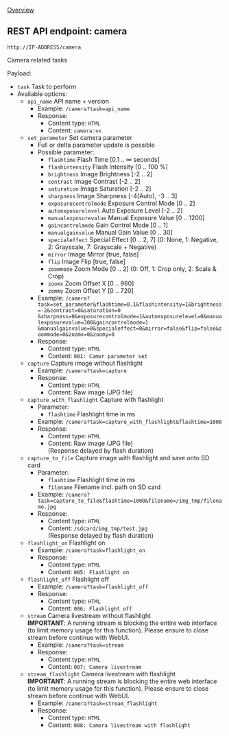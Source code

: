 [Overview](_OVERVIEW.md) 

## REST API endpoint: camera

`http://IP-ADDRESS/camera`


Camera related tasks

Payload:
  - `task` Task to perform
  - Available options:
    - `api_name` API name + version
      - Example: `/camera?task=api_name`
      - Response:
        - Content type: `HTML`
        - Content: `camera:vx`
    - `set_parameter` Set camera parameter
      - Full or delta parameter update is possible
      - Possible parameter:
        - `flashtime` Flash Time [0.1 .. &infin; seconds]
        - `flashintensity` Flash Intensity [0 .. 100 %]
        - `brightness` Image Brightness [-2 .. 2]
        - `contrast` Image Contrast [-2 .. 2]
        - `saturation` Image Saturation [-2 .. 2]
        - `sharpness` Image Sharpness [-4(Auto), -3 .. 3]
        - `exposurecontrolmode` Exposure Control Mode [0 .. 2]
        - `autoexposurelevel` Auto Exposure Level [-2 .. 2]
        - `manualexposurevalue` Manual Exposure Value [0 .. 1200]
        - `gaincontrolmode` Gain Control Mode [0 .. 1]
        - `manualgainvalue` Manual Gain Value [0 .. 30]
        - `specialeffect` Special Effect [0 .. 2, 7] (0: None, 1: Negative, 2: Grayscale, 7: Grayscale + Negative)
        - `mirror` Image Mirror [true, false]
        - `flip` Image Flip [true, false]
        - `zoommode` Zoom Mode [0 .. 2] (0: Off, 1: Crop only, 2: Scale & Crop)
        - `zoomx` Zoom Offset X [0 .. 960]
        - `zommy` Zoom Offset Y [0 .. 720]
      - Example: `/camera?task=set_parameter&flashtime=0.1&flashintensity=1&brightness=-2&contrast=0&saturation=0 &sharpness=0&exposurecontrolmode=1&autoexposurelevel=0&manualexposurevalue=300&gaincontrolmode=1 &manualgainvalue=0&specialeffect=0&mirror=false&flip=false&zoommode=0&zoomx=0&zoomy=0`
      - Response:
        - Content type: `HTML`
        - Content: `001: Camer parameter set`
    - `capture` Capture image without flashlight
      - Example: `/camera?task=capture`
      - Response:
        - Content type: `HTML`
        - Content: Raw image (JPG file)
    - `capture_with_flashlight` Capture with flashlight
      - Parameter:
        - `flashtime` Flashlight time in ms
      - Example: `/camera?task=capture_with_flashlight&flashtime=1000`
      - Response:
        - Content type: `HTML`
        - Content: Raw image (JPG file)<br>
          (Response delayed by flash duration)
    - `capture_to_file` Capture image with flashlight and save onto SD card
      - Parameter:
        - `flashtime` Flashlight time in ms
        - `filename` Filename incl. path on SD card
      - Example: `/camera?task=capture_to_file&flashtime=1000&filename=/img_tmp/filename.jpg`
      - Response:
        - Content type: `HTML`
        - Content: `/sdcard/img_tmp/test.jpg`<br>
          (Response delayed by flash duration)
    - `flashlight_on` Flashlight on
      - Example: `/camera?task=flashlight_on`
      - Response:
        - Content type: `HTML`
        - Content: `005: Flashlight on`
    - `flashlight_off` Flashlight off
      - Example: `/camera?task=flashlight_off`
      - Response:
        - Content type: `HTML`
        - Content: `006: Flashlight off`
    - `stream` Camera livestream without flashlight<br>
      __IMPORTANT__: A running stream is blocking the entire web interface (to limit memory usage for 
                     this function). Please ensure to close stream before continue with WebUI.
      - Example: `/camera?task=stream`
      - Response:
        - Content type: `HTML`
        - Content: `007: Camera livestream`
    - `stream_flashlight` Camera livestream with flashlight<br>
      __IMPORTANT__: A running stream is blocking the entire web interface (to limit memory usage for 
                     this function). Please ensure to close stream before continue with WebUI.
      - Example: `/camera?task=stream_flashlight`
      - Response:
        - Content type: `HTML`
        - Content: `008: Camera livestream with flashlight`
